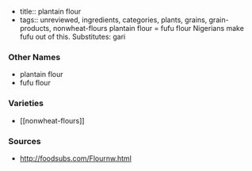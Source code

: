 - title:: plantain flour
- tags:: unreviewed, ingredients, categories, plants, grains, grain-products, nonwheat-flours
plantain flour = fufu flour Nigerians make fufu out of this. Substitutes: gari

### Other Names

* plantain flour
* fufu flour

### Varieties

* [[nonwheat-flours]]

### Sources
* http://foodsubs.com/Flournw.html
